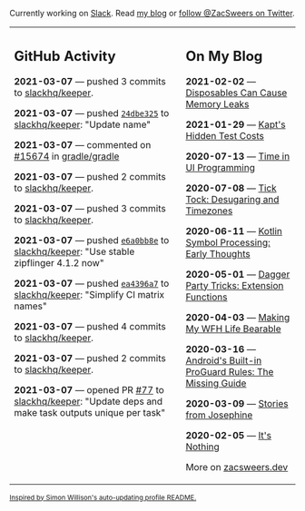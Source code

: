 Currently working on [Slack](https://slack.com/). Read [my blog](https://zacsweers.dev/) or [follow @ZacSweers on Twitter](https://twitter.com/ZacSweers).

<table><tr><td valign="top" width="60%">

## GitHub Activity
<!-- githubActivity starts -->
**2021-03-07** — pushed 3 commits to [slackhq/keeper](https://api.github.com/repos/slackhq/keeper).

**2021-03-07** — pushed [`24dbe325`](https://github.com/slackhq/keeper/commit/24dbe325c1be02ea1c872cc7b6c34a0281cbb311) to [slackhq/keeper](https://api.github.com/repos/slackhq/keeper): "Update name"

**2021-03-07** — commented on [#15674](https://github.com/gradle/gradle/issues/15674#issuecomment-792401340) in [gradle/gradle](https://api.github.com/repos/gradle/gradle)

**2021-03-07** — pushed 2 commits to [slackhq/keeper](https://api.github.com/repos/slackhq/keeper).

**2021-03-07** — pushed 3 commits to [slackhq/keeper](https://api.github.com/repos/slackhq/keeper).

**2021-03-07** — pushed [`e6a0bb8e`](https://github.com/slackhq/keeper/commit/e6a0bb8e14f9cd7ba2379cace3a519d003221a7c) to [slackhq/keeper](https://api.github.com/repos/slackhq/keeper): "Use stable zipflinger 4.1.2 now"

**2021-03-07** — pushed [`ea4396a7`](https://github.com/slackhq/keeper/commit/ea4396a7ba96ed98633ba236c69164b29123520f) to [slackhq/keeper](https://api.github.com/repos/slackhq/keeper): "Simplify CI matrix names"

**2021-03-07** — pushed 4 commits to [slackhq/keeper](https://api.github.com/repos/slackhq/keeper).

**2021-03-07** — pushed 2 commits to [slackhq/keeper](https://api.github.com/repos/slackhq/keeper).

**2021-03-07** — opened PR [#77](https://api.github.com/repos/slackhq/keeper/pulls/77) to [slackhq/keeper](https://api.github.com/repos/slackhq/keeper): "Update deps and make task outputs unique per task"
<!-- githubActivity ends -->
</td><td valign="top" width="40%">

## On My Blog
<!-- blog starts -->
**2021-02-02** — [Disposables Can Cause Memory Leaks](https://www.zacsweers.dev/disposables-can-cause-memory-leaks/)

**2021-01-29** — [Kapt's Hidden Test Costs](https://www.zacsweers.dev/kapts-hidden-test-costs/)

**2020-07-13** — [Time in UI Programming](https://www.zacsweers.dev/time-in-ui/)

**2020-07-08** — [Tick Tock: Desugaring and Timezones](https://www.zacsweers.dev/ticktock-desugaring-timezones/)

**2020-06-11** — [Kotlin Symbol Processing: Early Thoughts](https://www.zacsweers.dev/kotlin-symbol-processor-early-thoughts/)

**2020-05-01** — [Dagger Party Tricks: Extension Functions](https://www.zacsweers.dev/dagger-party-tricks-extension-functions/)

**2020-04-03** — [Making My WFH Life Bearable](https://www.zacsweers.dev/making-wfh-life-bearable/)

**2020-03-16** — [Android's Built-in ProGuard Rules: The Missing Guide](https://www.zacsweers.dev/android-proguard-rules/)

**2020-03-09** — [Stories from Josephine](https://www.zacsweers.dev/stories-from-josephine/)

**2020-02-05** — [It's Nothing](https://www.zacsweers.dev/its-nothing/)
<!-- blog ends -->
More on [zacsweers.dev](https://zacsweers.dev/)
</td></tr></table>

<sub><a href="https://simonwillison.net/2020/Jul/10/self-updating-profile-readme/">Inspired by Simon Willison's auto-updating profile README.</a></sub>